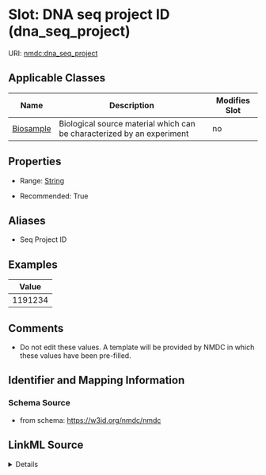 # Slot: DNA seq project ID (dna_seq_project)

URI: [nmdc:dna_seq_project](https://w3id.org/nmdc/dna_seq_project)



<!-- no inheritance hierarchy -->




## Applicable Classes

| Name | Description | Modifies Slot |
| --- | --- | --- |
[Biosample](Biosample.md) | Biological source material which can be characterized by an experiment |  no  |







## Properties

* Range: [String](String.md)

* Recommended: True



## Aliases


* Seq Project ID




## Examples

| Value |
| --- |
| 1191234 |

## Comments

* Do not edit these values. A template will be provided by NMDC in which these values have been pre-filled.

## Identifier and Mapping Information







### Schema Source


* from schema: https://w3id.org/nmdc/nmdc




## LinkML Source

<details>
```yaml
name: dna_seq_project
title: DNA seq project ID
comments:
- Do not edit these values. A template will be provided by NMDC in which these values
  have been pre-filled.
examples:
- value: '1191234'
from_schema: https://w3id.org/nmdc/nmdc
aliases:
- Seq Project ID
rank: 1
string_serialization: '{text}'
alias: dna_seq_project
domain_of:
- Biosample
slot_group: JGI-Metagenomics
range: string
recommended: true

```
</details>
